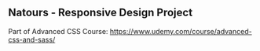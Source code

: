 ## Natours - Responsive Design Project

Part of Advanced CSS Course: https://www.udemy.com/course/advanced-css-and-sass/
